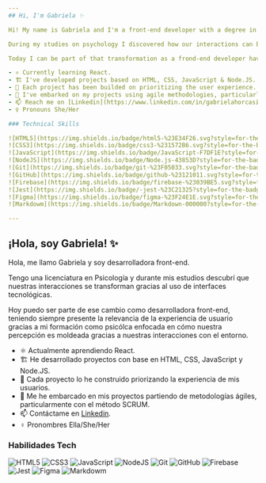 ```yaml
---
## Hi, I'm Gabriela ✨ 

Hi! My name is Gabriela and I'm a front-end developer with a degree in Psychology.

During my studies on psychology I discovered how our interactions can be transformed thanks to the use of technological interfaces.

Today I can be part of that transformation as a frond-end developer having in mind the relevance of the user experience thanks to my training as a psychologist focused on perception and its shaping as a result of the interactions we have with the environment.

- ⚛ Currently learning React.
- 🏗 I've developed projects based on HTML, CSS, JavaScript & Node.JS.
- 🧵 Each project has been builded on prioritizing the user experience.
- 💨 I've embarked on my projects using agile methodologies, particularly SCRUM.
- 📫 Reach me on [Linkedin](https://www.linkedin.com/in/gabrielahorcasitas/).
- ♀ Pronouns She/Her

### Technical Skills

![HTML5](https://img.shields.io/badge/html5-%23E34F26.svg?style=for-the-badge&logo=html5&logoColor=white)
![CSS3](https://img.shields.io/badge/css3-%231572B6.svg?style=for-the-badge&logo=css3&logoColor=white)
![JavaScript](https://img.shields.io/badge/JavaScript-F7DF1E?style=for-the-badge&logo=javascript&logoColor=black)
![NodeJS](https://img.shields.io/badge/Node.js-43853D?style=for-the-badge&logo=node.js&logoColor=white)
![Git](https://img.shields.io/badge/git-%23F05033.svg?style=for-the-badge&logo=git&logoColor=white)
![GitHub](https://img.shields.io/badge/github-%23121011.svg?style=for-the-badge&logo=github&logoColor=white)
![Firebase](https://img.shields.io/badge/firebase-%23039BE5.svg?style=for-the-badge&logo=firebase)
![Jest](https://img.shields.io/badge/-jest-%23C21325?style=for-the-badge&logo=jest&logoColor=white)
![Figma](https://img.shields.io/badge/figma-%23F24E1E.svg?style=for-the-badge&logo=figma&logoColor=white)
![Markdowm](https://img.shields.io/badge/Markdown-000000?style=for-the-badge&logo=markdown&logoColor=white)

---
```

## ¡Hola, soy Gabriela! ✨ 

Hola, me llamo Gabriela y soy desarrolladora front-end.

Tengo una licenciatura en Psicología y durante mis estudios descubrí que nuestras interacciones se transforman gracias
al uso de interfaces tecnológicas.

Hoy puedo ser parte de ese cambio como desarrolladora front-end, teniendo siempre presente la relevancia de la experiencia
de usuario gracias a mi formación como psicólca enfocada en cómo nuestra percepción es moldeada gracias a nuestras interacciones con 
el entorno.

- ⚛ Actualmente aprendiendo React.
-  🏗 He desarrollado proyectos con base en HTML, CSS, JavaScript y Node.JS.
- 🧵 Cada proyecto lo he construido priorizando la experiencia de mis usuarios.
- 💨 Me he embarcado en mis proyectos partiendo de metodologías ágiles, particularmente con el método SCRUM.
- 📫 Contáctame en [Linkedin](https://www.linkedin.com/in/gabrielahorcasitas/).
- ♀ Pronombres Ella/She/Her

### Habilidades Tech

![HTML5](https://img.shields.io/badge/html5-%23E34F26.svg?style=for-the-badge&logo=html5&logoColor=white)
![CSS3](https://img.shields.io/badge/css3-%231572B6.svg?style=for-the-badge&logo=css3&logoColor=white)
![JavaScript](https://img.shields.io/badge/JavaScript-F7DF1E?style=for-the-badge&logo=javascript&logoColor=black)
![NodeJS](https://img.shields.io/badge/Node.js-43853D?style=for-the-badge&logo=node.js&logoColor=white)
![Git](https://img.shields.io/badge/git-%23F05033.svg?style=for-the-badge&logo=git&logoColor=white)
![GitHub](https://img.shields.io/badge/github-%23121011.svg?style=for-the-badge&logo=github&logoColor=white)
![Firebase](https://img.shields.io/badge/firebase-%23039BE5.svg?style=for-the-badge&logo=firebase)
![Jest](https://img.shields.io/badge/-jest-%23C21325?style=for-the-badge&logo=jest&logoColor=white)
![Figma](https://img.shields.io/badge/figma-%23F24E1E.svg?style=for-the-badge&logo=figma&logoColor=white)
![Markdowm](https://img.shields.io/badge/Markdown-000000?style=for-the-badge&logo=markdown&logoColor=white)

<!--
**gabrielahorcasitas/gabrielahorcasitas** is a ✨ _special_ ✨ repository because its `README.md` (this file) appears on your GitHub profile.

Here are some ideas to get you started:

- 🔭 I’m currently working on ...
- 🌱 I’m currently learning ...
- 👯 I’m looking to collaborate on ...
- 🤔 I’m looking for help with ...
- 💬 Ask me about ...
- 📫 How to reach me: ...
- 😄 Pronouns: ...
- ⚡ Fun fact: ...
-->
